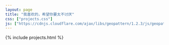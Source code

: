 ```yaml
---
layout: page
title: "我喜欢的，希望你要太不讨厌"
css: ["projects.css"]
js: ["https://cdnjs.cloudflare.com/ajax/libs/geopattern/1.2.3/js/geopattern.min.js", "projects.js","urldata.js"]
---
```

{% include projects.html %}
